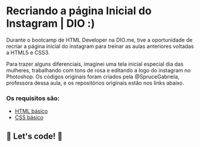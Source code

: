 # Recriando a página Inicial do Instagram | DIO :)

Durante o bootcamp de HTML Developer na DIO.me, tive a oportunidade de recriar a página inicial do instagram para treinar as aulas anteriores voltadas a HTML5 e CSS3.

Para trazer alguns diferenciais, imaginei uma tela inicial especial dia das mulheres, trabalhando com tons de rosa e editando a logo do instagram no Photoshop. Os códigos originais foram criados pela @SpruceGabriela, professora dessa aula, e os repositórios originais estão nos links abaixo.

### Os requisitos são:

* [HTML básico](https://www.w3schools.com/html/)
* [CSS básico](https://developer.mozilla.org/pt-BR/docs/Web/CSS)

## 🚀 Let's code! 🚀

